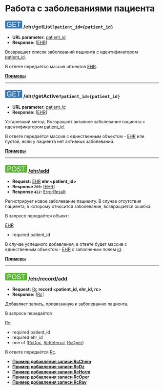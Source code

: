 Работа с заболеваниями пациента
===============================

### ![GET](../../img/get.png) /ehr/getList`?patient_id={patient_id}`
* **URL parameter:** [patient_id](../../types/types.md#ehr)
* **Response:** [[EHR](../../types/types.md#ehr)]

Возвращает список заболеваний пациента с идентификатором [patient_id](../../types/types.md#ehr).

В ответе передаётся массив объектов [EHR](../../types/types.md#ehr).

**[Примеры](getList/examples/getList.md)**

---

### ![GET](../../img/get.png) /ehr/getActive`?patient_id={patient_id}`
* **URL parameter:** [patient_id](../../types/types.md#ehr)
* **Response:** [[EHR](../../types/types.md#ehr)]

Устаревший метод. Возвращает активное заболевание пациента с идентификатором [patient_id](../../types/types.md#ehr).

В ответе передаётся массив с единственным объектом - [EHR](../../types/types.md#ehr) или пустой, если у пациента нет активных заболеваний.

**[Примеры](getActive/examples/getActive.md)**

---

### ![POST](../../img/post.png) [/ehr/add](add/index.md)
* **Request:** [EHR](../../types/types.md#ehr) **ehr <patient_id>**
* **Response ```200```:** [[EHR](../../types/types.md#ehr)]
* **Response ```422```:** [ErrorResult](../../types/types.md#errorresult)

Регистрирует новое заболевание пациенту. В случае отсутствия пациента, к которому относится заболевание, возвращается ошибка.

В запросе передаётся объект:

[EHR](../../types/types.md#ehr)
* required patient_id

В случае успешного добавления, в ответе будет массив с единственным объектом - 
[EHR](../../types/types.md#ehr) с заполненым полем [id](../../types/types.md#ehr).

**[Примеры](add/examples/add.md)**

---

### ![POST](../../img/post.png) [/ehr/record/add](record/add/index.md)
* **Request:** [Rc](../../types/types.md#rc) **record <patient_id, ehr_id, rc>**
* **Response:** [[Rc](../../types/types.md#rc)]

Добавляет запись, привязанную к заболеванию пациента.

В запросе передаётся

[Rc](../../types/types.md#rc):
* required patient_id
* required ehr_id
* one of ([RcDoc](../../types/types.md#rcrcdoc), [RcReferral](../../types/types.md),  [RcOper](../../types/types.md#rcrcoper))

В ответе передаётся [Rc](../../types/types.md#rc).

* **[Пример добавления записи RcChem](record/add/examples/RcChem/add.md)**
* **[Пример добавления записи RcDz](record/add/examples/RcDz/add.md)**
* **[Пример добавления записи RcHorm](record/add/examples/RcHorm/add.md)**
* **[Пример добавления записи RcOper](record/add/examples/RcOper/add.md)**
* **[Пример добавления записи RcRay](record/add/examples/RcRay/add.md)**